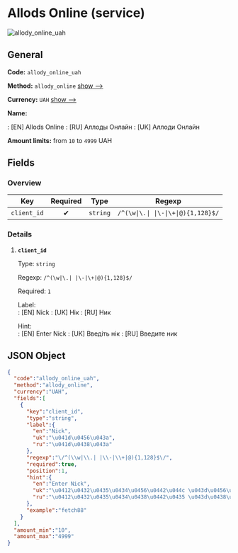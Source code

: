 
# Allods Online (service) 
![allody_online_uah](https://static.openfintech.io/payout_methods/allody_online_uah/logo.svg?w=400&c=v0.59.26#w24)  

## General 
 
**Code:** `allody_online_uah` 
 
**Method:** `allody_online` [show -->](/payout-methods/allody_online/) 
 
**Currency:** `UAH` [show -->](/currencies/UAH/) 
 
**Name:** 
 
:	[EN] Allods Online 
:	[RU] Аллоды Онлайн 
:	[UK] Аллоди Онлайн 
 
**Amount limits:** from `10` to `4999` UAH 

## Fields 

### Overview 

|Key|Required|Type|Regexp| 
|:---:|:---:|:---:|:---:| 
|`client_id`|✔|`string`|`/^(\w\|\.\| \|\-\|\+\|@){1,128}$/`| 
 

### Details 
 
1. **`client_id`** 
 
	Type: `string` 
 
	Regexp: `/^(\w|\.| |\-|\+|@){1,128}$/` 
 
	Required: `1` 
 
	Label:  
	: [EN] Nick 
	: [UK] Нік 
	: [RU] Ник 
 
	Hint:  
	: [EN] Enter Nick 
	: [UK] Введіть нік 
	: [RU] Введите ник 
 

## JSON Object 

```json
{
  "code":"allody_online_uah",
  "method":"allody_online",
  "currency":"UAH",
  "fields":[
    {
      "key":"client_id",
      "type":"string",
      "label":{
        "en":"Nick",
        "uk":"\u041d\u0456\u043a",
        "ru":"\u041d\u0438\u043a"
      },
      "regexp":"\/^(\\w|\\.| |\\-|\\+|@){1,128}$\/",
      "required":true,
      "position":1,
      "hint":{
        "en":"Enter Nick",
        "uk":"\u0412\u0432\u0435\u0434\u0456\u0442\u044c \u043d\u0456\u043a",
        "ru":"\u0412\u0432\u0435\u0434\u0438\u0442\u0435 \u043d\u0438\u043a"
      },
      "example":"fetch88"
    }
  ],
  "amount_min":"10",
  "amount_max":"4999"
}
```  
